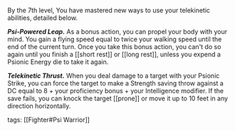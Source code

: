 By the 7th level, You have mastered new ways to use your telekinetic abilities, detailed below.

_**Psi-Powered Leap.**_ As a bonus action, you can propel your body with your mind. You gain a flying speed equal to twice your walking speed until the end of the current turn. Once you take this bonus action, you can't do so again until you finish a [[short rest]] or [[long rest]], unless you expend a Psionic Energy die to take it again.

_**Telekinetic Thrust.**_ When you deal damage to a target with your Psionic Strike, you can force the target to make a Strength saving throw against a DC equal to 8 + your proficiency bonus + your Intelligence modifier. If the save fails, you can knock the target [[prone]] or move it up to 10 feet in any direction horizontally.

tags: [[Fighter#Psi Warrior]]
